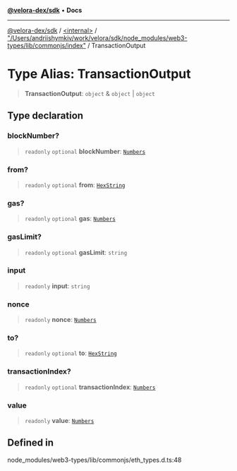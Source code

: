 [**@velora-dex/sdk**](../../../../README.md) • **Docs**

***

[@velora-dex/sdk](../../../../globals.md) / [\<internal\>](../../../README.md) / ["/Users/andriishymkiv/work/velora/sdk/node\_modules/web3-types/lib/commonjs/index"](../README.md) / TransactionOutput

# Type Alias: TransactionOutput

> **TransactionOutput**: `object` & `object` \| `object`

## Type declaration

### blockNumber?

> `readonly` `optional` **blockNumber**: [`Numbers`](../../../type-aliases/Numbers.md)

### from?

> `readonly` `optional` **from**: [`HexString`](../../../type-aliases/HexString.md)

### gas?

> `readonly` `optional` **gas**: [`Numbers`](../../../type-aliases/Numbers.md)

### gasLimit?

> `readonly` `optional` **gasLimit**: `string`

### input

> `readonly` **input**: `string`

### nonce

> `readonly` **nonce**: [`Numbers`](../../../type-aliases/Numbers.md)

### to?

> `readonly` `optional` **to**: [`HexString`](../../../type-aliases/HexString.md)

### transactionIndex?

> `readonly` `optional` **transactionIndex**: [`Numbers`](../../../type-aliases/Numbers.md)

### value

> `readonly` **value**: [`Numbers`](../../../type-aliases/Numbers.md)

## Defined in

node\_modules/web3-types/lib/commonjs/eth\_types.d.ts:48
